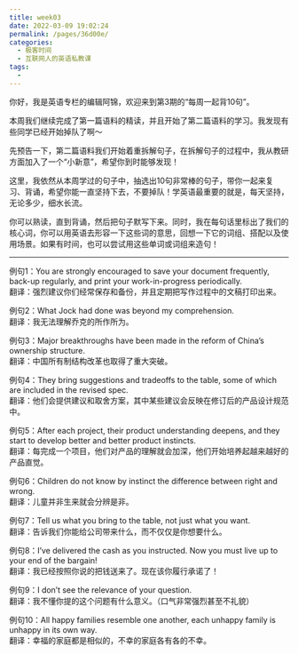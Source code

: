```yaml
---
title: week03
date: 2022-03-09 19:02:24
permalink: /pages/36d00e/
categories:
  - 极客时间
  - 互联网人的英语私教课
tags:
  - 
---
```

<p>你好，我是英语专栏的编辑阿锦，欢迎来到第3期的“每周一起背10句”。</p><p>本周我们继续完成了第一篇语料的精读，并且开始了第二篇语料的学习。我发现有些同学已经开始掉队了啊～</p><p>先预告一下，第二篇语料我们开始着重拆解句子，在拆解句子的过程中，我从教研方面加入了一个“小新意”，希望你到时能够发现！</p><p>这里，我依然从本周学过的句子中，抽选出10句非常棒的句子，带你一起来复习、背诵，希望你能一直坚持下去，不要掉队！学英语最重要的就是，每天坚持，无论多少，细水长流。</p><p>你可以熟读，直到背诵，然后把句子默写下来。同时，我在每句话里标出了我们的核心词，你可以用英语去形容一下这些词的意思，回想一下它的词组、搭配以及使用场景。如果有时间，也可以尝试用这些单词或词组来造句！</p><hr><p>例句1：You are strongly encouraged to save your document frequently, back-up regularly, and print your <span class="orange">work-in-progress</span> periodically.<br>
翻译：强烈建议你们经常保存和备份，并且定期把写作过程中的文稿打印出来。</p><p>例句2：What Jock had done was <span class="orange">beyond</span> my comprehension.<br>
翻译：我无法理解乔克的所作所为。</p><!-- [[[read_end]]] --><p>例句3：Major breakthroughs have been made in the reform of China’s <span class="orange">ownership</span> structure.<br>
翻译：中国所有制结构改革也取得了重大突破。</p><p>例句4：They bring suggestions and <span class="orange">tradeoffs</span> to the table, some of which are included in the revised <span class="orange">spec</span>.<br>
翻译：他们会提供建议和取舍方案，其中某些建议会反映在修订后的产品设计规范中。</p><p>例句5：After each project, their product understanding <span class="orange">deepens</span>, and they start to develop better and better product <span class="orange">instincts</span>.<br>
翻译：每完成一个项目，他们对产品的理解就会加深，他们开始培养起越来越好的产品直觉。</p><p>例句6：Children do not know by <span class="orange">instinct</span> the difference between right and wrong.<br>
翻译：儿童并非生来就会分辨是非。</p><p>例句7：Tell us what you <span class="orange">bring to the table</span>, not just what you want.<br>
翻译：告诉我们你能给公司带来什么，而不仅仅是你想要什么。</p><p>例句8：I’ve delivered the cash as you instructed. Now you must <span class="orange">live up</span> to your end of the bargain!<br>
翻译：我已经按照你说的把钱送来了。现在该你履行承诺了！</p><p>例句9：I don’t see the <span class="orange">relevance</span> of your question.<br>
翻译：我不懂你提的这个问题有什么意义。（口气非常强烈甚至不礼貌）</p><p>例句10：All happy families resemble one another, each unhappy family is unhappy in its own way.<br>
翻译：幸福的家庭都是相似的，不幸的家庭各有各的不幸。</p>